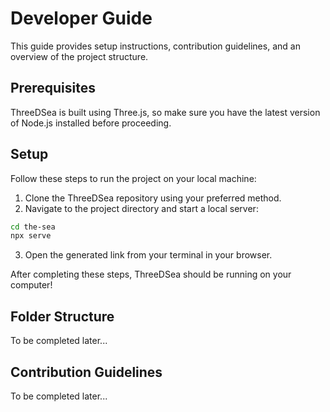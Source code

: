 # Developer Guide
This guide provides setup instructions, contribution guidelines, and an overview of the project structure.

## Prerequisites
ThreeDSea is built using Three.js, so make sure you have the latest version of Node.js installed before proceeding.

## Setup
Follow these steps to run the project on your local machine:
1. Clone the ThreeDSea repository using your preferred method.
2. Navigate to the project directory and start a local server:
```bash
cd the-sea
npx serve
```
3. Open the generated link from your terminal in your browser.

After completing these steps, ThreeDSea should be running on your computer!

## Folder Structure
To be completed later...

## Contribution Guidelines
To be completed later...